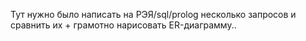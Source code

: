 Тут нужно было написать на РЭЯ/sql/prolog несколько запросов и сравнить их + грамотно нарисовать ER-диаграмму.. 